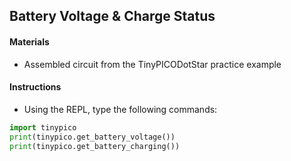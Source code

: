 ## Battery Voltage & Charge Status

#### Materials
 - Assembled circuit from the TinyPICODotStar practice example

#### Instructions
 - Using the REPL, type the following commands:
```Python
import tinypico
print(tinypico.get_battery_voltage())
print(tinypico.get_battery_charging())
```
